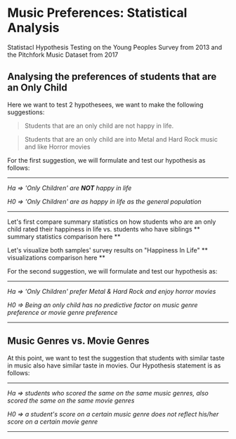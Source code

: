 # Music Preferences: Statistical Analysis
Statistacl Hypothesis Testing on the Young Peoples Survey from 2013 and the Pitchfork Music Dataset from 2017









## Analysing the preferences of students that are an Only Child

Here we want to test 2 hypothesees, we want to make the following suggestions:

> Students that are an only child are not happy in life.

> Students that are an only child are into Metal and Hard Rock music and like Horror movies



For the first suggestion, we will formulate and test our hypothesis as follows:


__________

_Ha =>  'Only Children' are **NOT** happy in life_

_H0 =>  'Only Children' are as happy in life as the general population_

__________



Let's first compare summary statistics on how students who are an only child rated their happiness in life vs. students who have siblings
** summary statistics comparison here **


Let's visualize both samples' survey results on "Happiness In Life"
** visualizations comparison here **





For the second suggestion, we will formulate and test our hypothesis as:

__________

_Ha =>  'Only Children' prefer Metal & Hard Rock and enjoy horror movies_

_H0 =>  Being an only child has no predictive factor on music genre preference or movie genre preference_

__________






## Music Genres vs. Movie Genres

At this point, we want to test the suggestion that students with similar taste in music also have similar taste in movies.
Our Hypothesis statement is as follows:

__________

_Ha =>  students who scored the same on the same music genres, also scored the same on the same movie genres_

_H0 =>  a student's score on a certain music genre does not reflect his/her score on a certain movie genre_

__________

















